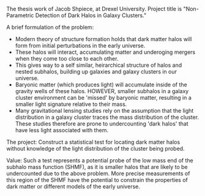 The thesis work of Jacob Shpiece, at Drexel University. 
Project title is "Non-Parametric Detection of Dark Halos in Galaxy Clusters."

A brief formulation of the problem:
  - Modern theory of structure formation holds that dark matter halos will form from initial perturbations in the early universe.
  - These halos will interact, accumulating matter and underoging mergers when they come too close to each other.
  - This gives way to a self similar, heirarchical structure of halos and nested subhalos, building up galaxies and galaxy clusters in our universe. 
  - Baryonic matter (which produces light) will accumulate inside of the gravity wells of these halos. HOWEVER, smaller subhalos in a galaxy cluster environment can be 'missed' by baryonic matter, resulting in a smaller light signature relative to their mass.
  - Many gravitational lensing studies rely on the assumption that the light distribution in a galaxy cluster traces the mass distribution of the cluster. These studies therefore are prone to undercounting 'dark halos' that have less light associated with them.

The project: Construct a statistical test for locating dark matter halos without knowledge of the light distribution of the cluster being probed. 

Value: Such a test represents a potential probe of the low mass end of the subhalo mass function (SHMF), as it is smaller halos that are likely to be undercounted due to the above problem. More precise measurements of this region of the SHMF have the potential to constrain the properties of dark matter or different models of the early universe. 

